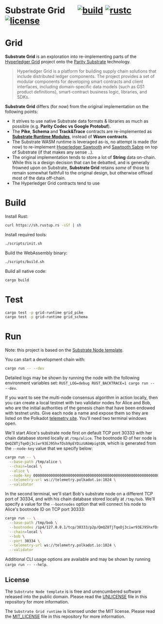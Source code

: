 # Substrate Grid &emsp; [![build]][codeship] [![rustc]][rustc_nightly] [![license]][license_mit]

[build]: https://app.codeship.com/projects/2663ec20-7322-0137-6fec-5af050f70adb/status?branch=master
[codeship]: https://app.codeship.com/projects/348677

[rustc]: https://img.shields.io/badge/rustc-1.35+-lightgray.svg
[rustc_nightly]: https://blog.rust-lang.org/2019/05/23/Rust-1.35.0.html

[license]: https://img.shields.io/badge/license-MIT-blue.svg
[license_mit]: https://github.com/stiiifff/substrate-grid/blob/master/LICENSE

# Grid

**Substrate Grid** is an exploration into re-implementing parts of the [Hyperledger Grid](https://grid.hyperledger.org/about/) project onto the [Parity Substrate](https://www.parity.io/substrate/) technology.

> Hyperledger Grid is a platform for building supply chain solutions that include distributed ledger components. The project provides a set of modular components for developing smart contracts and client interfaces, including domain-specific data models (such as GS1 product definitions), smart-contract business logic, libraries, and SDKs.

**Substrate Grid** differs (for now) from the original implementation on the following points:
* It strives to use native Substrate data formats & libraries as much as possible (e.g. **Parity Codec vs Google Protobuf**).
* The **Pike**, **Schema** and **Track&Trace** contracts are re-implemented as [**Substrate Runtime Modules**](https://substrate.dev/docs/en/runtime/substrate-runtime-module-library), instead of **Wasm contracts**.
* The Substrate WASM runtime is leveraged as-is, no attempt is made (for now) to re-implement [Hyperledger Sawtooth](https://github.com/hyperledger/sawtooth-core) and [Sawtooth Sabre](https://github.com/hyperledger/sawtooth-sabre) on top of Substrate (if that makes any sense ..).
* The original implementation tends to store a lot of **String** data on-chain. While this is a design decision that can be debatted, and is generally frowned upon on Substrate, **Substrate Grid** retains *some* of those to remain somewhat faithfull to the original design, but otherwise offload most of the data off-chain.
* The Hyperledger Grid contracts tend to use 


# Build

Install Rust:

```bash
curl https://sh.rustup.rs -sSf | sh
```

Install required tools:

```bash
./scripts/init.sh
```

Build the WebAssembly binary:

```bash
./scripts/build.sh
```

Build all native code:

```bash
cargo build
```

# Test

```bash
cargo test -p grid-runtime grid_pike
cargo test -p grid-runtime grid_schema
```

# Run

Note: this project is based on the [Substrate Node template](https://github.com/paritytech/substrate/tree/master/node-template).

You can start a development chain with:

```bash
cargo run -- --dev
```

Detailed logs may be shown by running the node with the following environment variables set: `RUST_LOG=debug RUST_BACKTRACE=1 cargo run -- --dev`.

If you want to see the multi-node consensus algorithm in action locally, then you can create a local testnet with two validator nodes for Alice and Bob, who are the initial authorities of the genesis chain that have been endowed with testnet units. Give each node a name and expose them so they are listed on the Polkadot [telemetry site](https://telemetry.polkadot.io/#/Local%20Testnet). You'll need two terminal windows open.

We'll start Alice's substrate node first on default TCP port 30333 with her chain database stored locally at `/tmp/alice`. The bootnode ID of her node is `QmQZ8TjTqeDj3ciwr93EJ95hxfDsb9pEYDizUAbWpigtQN`, which is generated from the `--node-key` value that we specify below:

```bash
cargo run -- \
  --base-path /tmp/alice \
  --chain=local \
  --alice \
  --node-key 0000000000000000000000000000000000000000000000000000000000000001 \
  --telemetry-url ws://telemetry.polkadot.io:1024 \
  --validator
```

In the second terminal, we'll start Bob's substrate node on a different TCP port of 30334, and with his chain database stored locally at `/tmp/bob`. We'll specify a value for the `--bootnodes` option that will connect his node to Alice's bootnode ID on TCP port 30333:

```bash
cargo run -- \
  --base-path /tmp/bob \
  --bootnodes /ip4/127.0.0.1/tcp/30333/p2p/QmQZ8TjTqeDj3ciwr93EJ95hxfDsb9pEYDizUAbWpigtQN \
  --chain=local \
  --bob \
  --port 30334 \
  --telemetry-url ws://telemetry.polkadot.io:1024 \
  --validator
```

Additional CLI usage options are available and may be shown by running `cargo run -- --help`.

## License

The `Substrate Node template` is is free and unencumbered software released into the public domain. Please read the [UNLICENSE](UNLICENSE) file in this repository for more information.

The `Substrate Grid runtime` is licensed under the MIT license. Please read the [MIT_LICENSE](MIT_LICENSE) file in this repository for more information.

